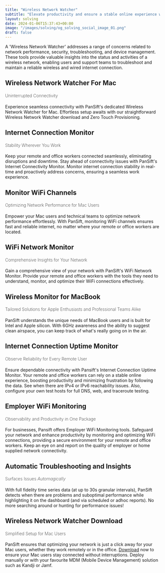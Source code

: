 ```yaml
---
title: "Wireless Network Watcher"
subtitle: "Elevate productivity and ensure a stable online experience with PanSift's advanced tools for wireless network monitoring on Apple Macs."
layout: solving
date: 2024-01-06T15:37:43+00:00
image: "/images/solving/og_solving_social_image_01.png"
draft: false
---
```

<style>
h4 {
font-weight: 200;
}
</style>

A 'Wireless Network Watcher' addresses a range of concerns related to network performance, security, troubleshooting, and device management. These tools provide valuable insights into the status and activities of a wireless network, enabling users and support teams to troubleshoot and maintain a reliable wireless and wired internet connection.

## Wireless Network Watcher For Mac
#### Uninterrupted Connectivity

Experience seamless connectivity with PanSift's dedicated Wireless Network Watcher for Mac. Effortless setup awaits with our straightforward Wireless Network Watcher download and Zero Touch Provisioning. 

## Internet Connection Monitor
#### Stability Wherever You Work

Keep your remote and office workers connected seamlessly, eliminating disruptions and downtime. Stay ahead of connectivity issues with PanSift's Internet Connectivity Monitor. Monitor internet connection stability in real-time and proactively address concerns, ensuring a seamless work experience.

## Monitor WiFi Channels
#### Optimizing Network Performance for Mac Users

Empower your Mac users and technical teams to optimize network performance effortlessly. With PanSift, monitoring WiFi channels ensures fast and reliable internet, no matter where your remote or office workers are located.

## WiFi Network Monitor
#### Comprehensive Insights for Your Network

Gain a comprehensive view of your network with PanSift's WiFi Network Monitor. Provide your remote and office workers with the tools they need to understand, monitor, and optimize their WiFi connections effectively.

## Wireless Monitor for MacBook
#### Tailored Solutions for Apple Enthusiasts and Professional Teams Alike

PanSift understands the unique needs of MacBook users and is built for Intel and Apple silicon. With 6GHz awareness and the ability to suggest clean airspace, you can keep track of what's really going on in the air.

## Internet Connection Uptime Monitor
#### Observe Reliability for Every Remote User

Ensure dependable connectivity with Pansift's Internet Connection Uptime Monitor. Your remote and office workers can rely on a stable online experience, boosting productivity and minimizing frustration by following the data. See when there are IPv4 or IPv6 reachability issues. Also, configure your own test hosts for full DNS, web, and traceroute testing.

## Employer WiFi Monitoring
#### Observability and Productivity in One Package

For businesses, Pansift offers Employer WiFi Monitoring tools. Safeguard your network and enhance productivity by monitoring and optimizing WiFi connections, providing a secure environment for your remote and office workers. Keep an eye on and report on the quality of employer or home supplied network connectivity. 

## Automatic Troubleshooting and Insights
#### Surfaces Issues _Automagically_

With full fidelity time series data (at up to 30s granular intervals), PanSift detects when there are problems and suboptimal performance while highlighting it on the dashboard (and via scheduled or adhoc reports). No more searching around or hunting for performance issues!

## Wireless Network Watcher Download
#### Simplified Setup for Mac Users

PanSift ensures that optimizing your network is just a click away for your Mac users, whether they work remotely or in the office. [Download](/dl/latest_pkg/) now to ensure your Mac users stay connected without interruptions. Deploy manually or with your favourite MDM (Mobile Device Management) solution such as Kandji or Jamf.
